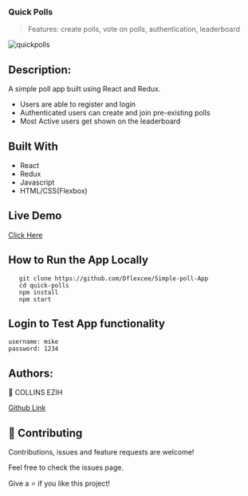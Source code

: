### Quick Polls
> Features: create polls, vote on polls, authentication, leaderboard

![quickpolls](https://user-images.githubusercontent.com/17970203/82158206-56ee9900-987e-11ea-88c8-cc545104802f.png)

## Description:
A simple poll app built using React and Redux.
- Users are able to register and login
- Authenticated users can create and join pre-existing polls
- Most Active users get shown on the leaderboard

## Built With
- React
- Redux
- Javascript
- HTML/CSS(Flexbox)

## Live Demo
[Click Here](https://quickpolls.netlify.app)

## How to Run the App Locally
```
   git clone https://github.com/Dflexcee/Simple-poll-App
   cd quick-polls
   npm install
   npm start

```

## Login to Test App functionality

```
username: mike
password: 1234
```

## Authors:
👤 COLLINS EZIH

[Github  Link](https://github.com/Dflexcee/)

## 🤝 Contributing
Contributions, issues and feature requests are welcome!

Feel free to check the issues page.


Give a ⭐️ if you like this project!
